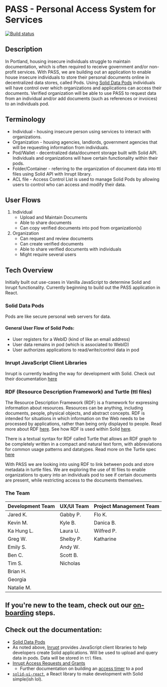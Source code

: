 # PASS - Personal Access System for Services

[![Build status](https://github.com/codeforpdx/pass/actions/workflows/ci.yml/badge.svg)](https://github.com/codeforpdx/pass/actions?query=workflow%3ABuild)

## Description

In Portland, housing insecure individuals struggle to maintain documentation, which is often required to receive government and/or non-profit services. With PASS, we are building out an application to enable house insecure individuals to store their personal documents online in decentralized data stores, called Pods. Using [Solid Data Pods](https://solidproject.org/) individuals will have control over which organizations and applications can access their documents. Verified organization will be able to use PASS to request data from an individual and/or add documents (such as references or invoices) to an individuals pod.

## Terminology

- Individual - housing insecure person using services to interact with organizations.
- Organization - housing agencies, landlords, government agencies that will be requesting information from individuals.
- Pod/Wallet - decentralized data/document storage built with Solid API. Individuals and organizations will have certain functionality within their pods.
- Folder/Container - referring to the organization of document data into ttl files using Solid API with Inrupt library.
- ACL file - Access Control List is used to manage Solid Pods by allowing users to control who can access and modify their data.

## User Flows

1. Individual
   - Upload and Maintain Documents
   - Able to share documents
   - Can copy verified documents into pod from organization(s)
2. Organization
   - Can request and review documents
   - Can create verified documents
   - Able to share verified documents with individuals
   - Might require several users

## Tech Overview

Initially built out use-cases in Vanilla JavaScript to determine Solid and Inrupt functionality. Currently beginning to build out the PASS application in React.

### Solid Data Pods

Pods are like secure personal web servers for data.

#### General User Flow of Solid Pods:

- User registers for a WebID (kind of like an email address)
- User data remains in pod (which is associated to WebID)
- User authorizes applications to read/write/control data in pod

### Inrupt JavaScript Client Libraries

Inrupt is currently leading the way for development with Solid. Check out their documentation [here](https://docs.inrupt.com/developer-tools/javascript/client-libraries/)

### RDF (Resource Description Framework) and Turtle (ttl files)

The Resource Description Framework (RDF) is a framework for expressing information about resources. Resources can be anything, including documents, people, physical objects, and abstract concepts. RDF is intended for situations in which information on the Web needs to be processed by applications, rather than being only displayed to people. Read more about RDF [here](https://www.w3.org/TR/rdf11-primer/). See how RDF is used within Solid [here](https://solidproject.org/developers/vocabularies/well-known/core).

There is a textual syntax for RDF called Turtle that allows an RDF graph to be completely written in a compact and natural text form, with abbreviations for common usage patterns and datatypes. Read more on the Turtle spec [here](https://www.w3.org/TR/turtle/)

With PASS we are looking into using RDF to link between pods and store metadata in turtle files. We are exploring the use of ttl files to enable organizations to query into an individuals pod to see if certain documents are present, while restricting access to the documents themselves.

### The Team

| Development Team | UX/UI Team | Project Management Team |
| ---------------- | ---------- | ----------------------- |
| Jared K.         | Gabby P.   | Flo K.                  |
| Kevin M.         | Kyle B.    | Danica B.               |
| Ka Hung L.       | Laura U.   | Wilfred P.              |
| Greg W.          | Shelby P.  | Katharine               |
| Emily S.         | Andy W.    |                         |
| Ben C.           | Scott B.   |                         |
| Tim S.           | Nicholas   |                         |
| Brian H.         |            |                         |
| Georgia          |            |                         |
| Natalie M.       |            |                         |

## If you're new to the team, check out our [on-boarding](CONTRIBUTING.md) steps.

## Check out the documentation:

- [Solid Data Pods](https://solidproject.org/developers/tutorials/getting-started)
- As noted above, [Inrupt](https://docs.inrupt.com/developer-tools/javascript/client-libraries/) provides JavaScript client libraries to help developers create Solid applications. Will be used to upload and query data in pods. Data will be stored in `ttl` files.
- [Inrupt Access Requests and Grants](https://docs.inrupt.com/ess/latest/security/access-requests-grants/)
  - Further documentation on building an [access timer](https://solid.github.io/data-interoperability-panel/specification/#access-authorization%E2%91%A0) to a pod
- [`solid-ui-react`](https://solid-ui-react.docs.inrupt.com/?path=/story/intro--page), a React library to make development with Solid simple(ish lol).

